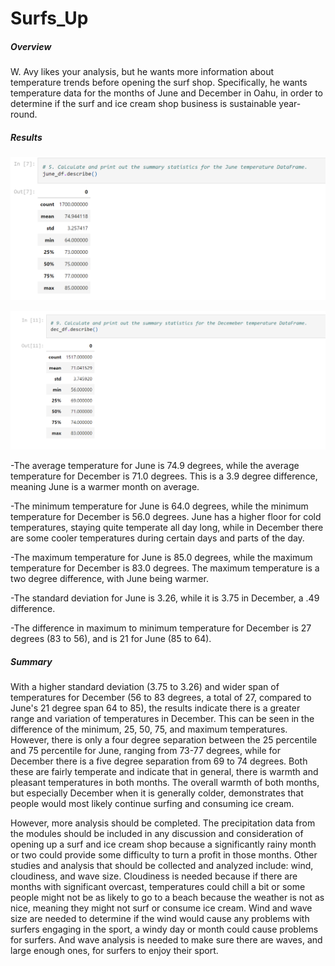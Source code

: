 # Surfs_Up

##### Overview

W. Avy likes your analysis, but he wants more information about temperature trends before opening the surf shop. Specifically, he wants temperature data for the months of June and December in Oahu, in order to determine if the surf and ice cream shop business is sustainable year-round.

##### Results

![](https://github.com/labinskin/surfs_up/blob/main/june_summary.png)

![](https://github.com/labinskin/surfs_up/blob/main/december_summary.png)

-The average temperature for June is 74.9 degrees, while the average temperature for December is 71.0 degrees. This is a 3.9 degree difference, meaning June is a warmer month on average.

-The minimum temperature for June is 64.0 degrees, while the minimum temperature for December is 56.0 degrees. June has a higher floor for cold temperatures, staying quite temperate all day long, while in December there are some cooler temperatures during certain days and parts of the day.

-The maximum temperature for June is 85.0 degrees, while the maximum temperature for December is 83.0 degrees. The maximum temperature is a two degree difference, with June being warmer.

-The standard deviation for June is 3.26, while it is 3.75 in December, a .49 difference.

-The difference in maximum to minimum temperature for December is 27 degrees (83 to 56), and is 21 for June (85 to 64).

##### Summary

With a higher standard deviation (3.75 to 3.26) and wider span of temperatures for December (56 to 83 degrees, a total of 27, compared to June's 21 degree span 64 to 85), the results indicate there is a greater range and variation of temperatures in December. This can be seen in the difference of the minimum, 25, 50, 75, and maximum temperatures. However, there is only a four degree separation between the 25 percentile and 75 percentile for June, ranging from 73-77 degrees, while for December there is a five degree separation from 69 to 74 degrees. Both these are fairly temperate and indicate that in general, there is warmth and pleasant temperatures in both months. The overall warmth of both months, but especially December when it is generally colder, demonstrates that people would most likely continue surfing and consuming ice cream.

However, more analysis should be completed. The precipitation data from the modules should be included in any discussion and consideration of opening up a surf and ice cream shop because a significantly rainy month or two could provide some difficulty to turn a profit in those months. Other studies and analysis that should be collected and analyzed include: wind, cloudiness, and wave size. Cloudiness is needed because if there are months with significant overcast, temperatures could chill a bit or some people might not be as likely to go to a beach because the weather is not as nice, meaning they might not surf or consume ice cream. Wind and wave size are needed to determine if the wind would cause any problems with surfers engaging in the sport, a windy day or month could cause problems for surfers. And wave analysis is needed to make sure there are waves, and large enough ones, for surfers to enjoy their sport.
